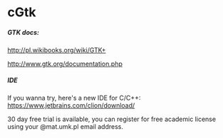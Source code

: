 # cGtk


##### GTK docs:

http://pl.wikibooks.org/wiki/GTK+

http://www.gtk.org/documentation.php

##### IDE
If you wanna try, here's a new IDE for C/C++:
https://www.jetbrains.com/clion/download/

30 day free trial is available, you can register for free academic license using your @mat.umk.pl email address.
